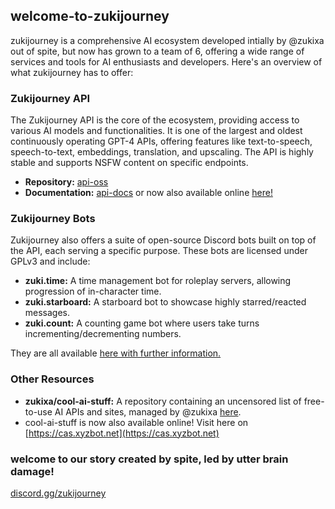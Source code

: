 ## welcome-to-zukijourney

zukijourney is a comprehensive AI ecosystem developed intially by @zukixa out of spite, but now has grown to a team of 6, offering a wide range of services and tools for AI enthusiasts and developers. Here's an overview of what zukijourney has to offer:

### Zukijourney API

The Zukijourney API is the core of the ecosystem, providing access to various AI models and functionalities. It is one of the largest and oldest continuously operating GPT-4 APIs, offering features like text-to-speech, speech-to-text, embeddings, translation, and upscaling. The API is highly stable and supports NSFW content on specific endpoints.

- **Repository:** [api-oss](https://github.com/zukijourney/api-oss)
- **Documentation:** [api-docs](https://github.com/zukijourney/api-docs) or now also available online [here!](https://docs.xyzbot.net)

### Zukijourney Bots

Zukijourney also offers a suite of open-source Discord bots built on top of the API, each serving a specific purpose. These bots are licensed under GPLv3 and include:

- **zuki.time:** A time management bot for roleplay servers, allowing progression of in-character time.
- **zuki.starboard:** A starboard bot to showcase highly starred/reacted messages.
- **zuki.count:** A counting game bot where users take turns incrementing/decrementing numbers.

They are all available [here with further information.](https://github.com/zukixa/zuki-helpers)

### Other Resources
- **zukixa/cool-ai-stuff:** A repository containing an uncensored list of free-to-use AI APIs and sites, managed by @zukixa [here](https://github.com/zukixa/cool-ai-stuff/blob/main/README.md).
- cool-ai-stuff is now also available online! Visit here on [https://cas.xyzbot.net](https://cas.xyzbot.net)

### welcome to our story created by spite, led by utter brain damage!
[discord.gg/zukijourney](https://discord.gg/zukijourney)
